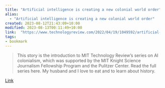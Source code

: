 ```yaml
---
title: "Artificial intelligence is creating a new colonial world order"
alias:
  - "Artificial intelligence is creating a new colonial world order"
created: 2023-08-12T21:43:09+10:00
modified: 2023-08-13T00:11:49+10:00
link:  "https://www.technologyreview.com/2022/04/19/1049592/artificial-intelligence-colonialism/"
tags:
- bookmark
---
```


> This story is the introduction to MIT Technology Review’s series on AI colonialism, which was supported by the MIT Knight Science Journalism Fellowship Program and the Pulitzer Center. Read the full series here. My husband and I love to eat and to learn about history.

[Link](https://www.technologyreview.com/2022/04/19/1049592/artificial-intelligence-colonialism/)